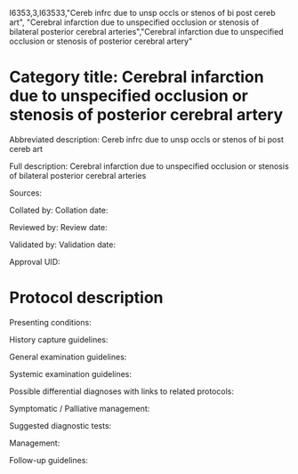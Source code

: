 I6353,3,I63533,"Cereb infrc due to unsp occls or stenos of bi post cereb art", "Cerebral infarction due to unspecified occlusion or stenosis of bilateral posterior cerebral arteries","Cerebral infarction due to unspecified occlusion or stenosis of posterior cerebral artery"
# Category title: Cerebral infarction due to unspecified occlusion or stenosis of posterior cerebral artery

Abbreviated description: Cereb infrc due to unsp occls or stenos of bi post cereb art

Full description: Cerebral infarction due to unspecified occlusion or stenosis of bilateral posterior cerebral arteries

Sources:

Collated by:
Collation date:

Reviewed by:
Review date:

Validated by:
Validation date:

Approval UID:

# Protocol description

Presenting conditions:

History capture guidelines:

General examination guidelines:

Systemic examination guidelines:

Possible differential diagnoses with links to related protocols:

Symptomatic / Palliative management:

Suggested diagnostic tests:

Management:

Follow-up guidelines:
